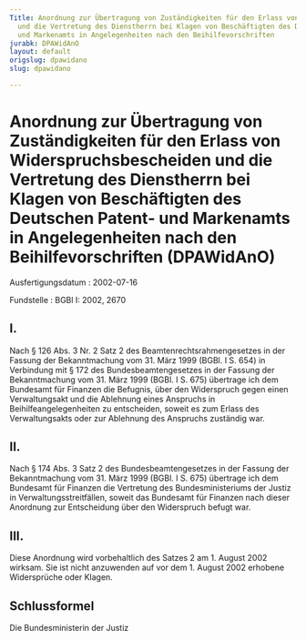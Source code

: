 ```yaml
---
Title: Anordnung zur Übertragung von Zuständigkeiten für den Erlass von Widerspruchsbescheiden
  und die Vertretung des Dienstherrn bei Klagen von Beschäftigten des Deutschen Patent-
  und Markenamts in Angelegenheiten nach den Beihilfevorschriften
jurabk: DPAWidAnO
layout: default
origslug: dpawidano
slug: dpawidano

---
```


# Anordnung zur Übertragung von Zuständigkeiten für den Erlass von Widerspruchsbescheiden und die Vertretung des Dienstherrn bei Klagen von Beschäftigten des Deutschen Patent- und Markenamts in Angelegenheiten nach den Beihilfevorschriften (DPAWidAnO)

Ausfertigungsdatum
:   2002-07-16

Fundstelle
:   BGBl I: 2002, 2670



## I.

Nach § 126 Abs. 3 Nr. 2 Satz 2 des Beamtenrechtsrahmengesetzes in der
Fassung der Bekanntmachung vom 31. März 1999 (BGBl. I S. 654) in
Verbindung mit § 172 des Bundesbeamtengesetzes in der Fassung der
Bekanntmachung vom 31. März 1999 (BGBl. I S. 675) übertrage ich dem
Bundesamt für Finanzen die Befugnis, über den Widerspruch gegen einen
Verwaltungsakt und die Ablehnung eines Anspruchs in
Beihilfeangelegenheiten zu entscheiden, soweit es zum Erlass des
Verwaltungsakts oder zur Ablehnung des Anspruchs zuständig war.


## II.

Nach § 174 Abs. 3 Satz 2 des Bundesbeamtengesetzes in der Fassung der
Bekanntmachung vom 31. März 1999 (BGBl. I S. 675) übertrage ich dem
Bundesamt für Finanzen die Vertretung des Bundesministeriums der
Justiz in Verwaltungsstreitfällen, soweit das Bundesamt für Finanzen
nach dieser Anordnung zur Entscheidung über den Widerspruch befugt
war.


## III.

Diese Anordnung wird vorbehaltlich des Satzes 2 am 1. August 2002
wirksam. Sie ist nicht anzuwenden auf vor dem 1. August 2002 erhobene
Widersprüche oder Klagen.


## Schlussformel

Die Bundesministerin der Justiz

